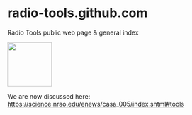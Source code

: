 radio-tools.github.com
======================

Radio Tools public web page &amp; general index

<img src="http://radio-astro-tools.github.io/radiosnakes_nostruts2.svg" width=100px>

We are now discussed here:
https://science.nrao.edu/enews/casa_005/index.shtml#tools
